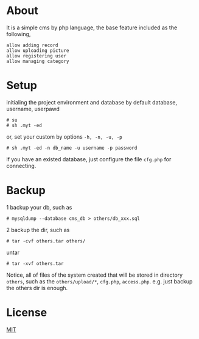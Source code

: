 About
============

It is a simple cms by php language, the base feature included as the following,

	allow adding record
	allow uploading picture
	allow registering user
	allow managing category



Setup
============

initialing the project environment and database by default database, username, userpawd

	# su
	# sh .myt -ed

or, set your custom by options `-h, -n, -u, -p`

	# sh .myt -ed -n db_name -u username -p password

if you have an existed database, just configure the file `cfg.php` for connecting.



Backup
============

1 backup your db, such as

	# mysqldump --database cms_db > others/db_xxx.sql

2 backup the dir, such as

	# tar -cvf others.tar others/

untar

	# tar -xvf others.tar

Notice, all of files of the system created that will be stored in directory `others`, 
such as the `others/upload/*`, `cfg.php`, `access.php`. e.g.
just backup the others dir is enough.



License
============

[MIT](https://opensource.org/licenses/MIT)




